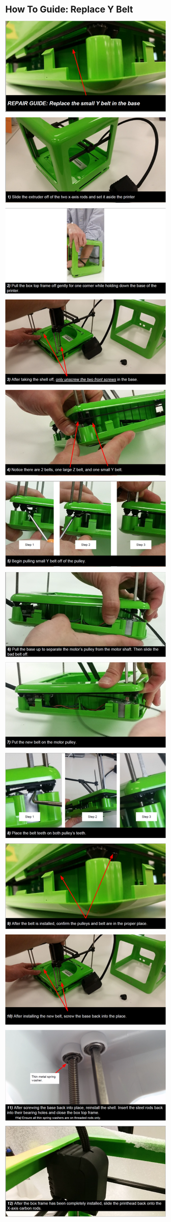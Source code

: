 # How To Guide: Replace Y Belt

![](../.gitbook/assets/y-1.PNG)

![](../.gitbook/assets/y-2.PNG)

![](../.gitbook/assets/y-3.PNG)

![](../.gitbook/assets/y-4.PNG)

![](../.gitbook/assets/y-5.PNG)

![](../.gitbook/assets/y-6.PNG)

![](../.gitbook/assets/y-7.PNG)

![](../.gitbook/assets/y-8.PNG)

![](../.gitbook/assets/y-9.PNG)

![](../.gitbook/assets/y-10.PNG)

![](../.gitbook/assets/y-11.PNG)

![](../.gitbook/assets/y-12.PNG)

![](../.gitbook/assets/y-13.PNG)

